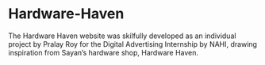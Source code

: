 # Hardware-Haven
The Hardware Haven website was skilfully developed as an individual project  by Pralay Roy for the Digital Advertising Internship by NAHI, drawing inspiration  from Sayan’s hardware shop, Hardware Haven.
